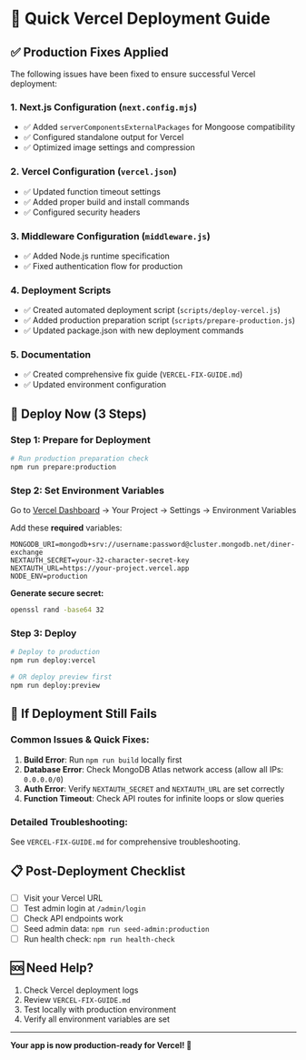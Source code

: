 # 🚀 Quick Vercel Deployment Guide

## ✅ Production Fixes Applied

The following issues have been fixed to ensure successful Vercel deployment:

### 1. **Next.js Configuration** (`next.config.mjs`)
- ✅ Added `serverComponentsExternalPackages` for Mongoose compatibility
- ✅ Configured standalone output for Vercel
- ✅ Optimized image settings and compression

### 2. **Vercel Configuration** (`vercel.json`)
- ✅ Updated function timeout settings
- ✅ Added proper build and install commands
- ✅ Configured security headers

### 3. **Middleware Configuration** (`middleware.js`)
- ✅ Added Node.js runtime specification
- ✅ Fixed authentication flow for production

### 4. **Deployment Scripts**
- ✅ Created automated deployment script (`scripts/deploy-vercel.js`)
- ✅ Added production preparation script (`scripts/prepare-production.js`)
- ✅ Updated package.json with new deployment commands

### 5. **Documentation**
- ✅ Created comprehensive fix guide (`VERCEL-FIX-GUIDE.md`)
- ✅ Updated environment configuration

## 🚀 Deploy Now (3 Steps)

### Step 1: Prepare for Deployment
```bash
# Run production preparation check
npm run prepare:production
```

### Step 2: Set Environment Variables
Go to [Vercel Dashboard](https://vercel.com/dashboard) → Your Project → Settings → Environment Variables

Add these **required** variables:
```env
MONGODB_URI=mongodb+srv://username:password@cluster.mongodb.net/diner-exchange
NEXTAUTH_SECRET=your-32-character-secret-key
NEXTAUTH_URL=https://your-project.vercel.app
NODE_ENV=production
```

**Generate secure secret:**
```bash
openssl rand -base64 32
```

### Step 3: Deploy
```bash
# Deploy to production
npm run deploy:vercel

# OR deploy preview first
npm run deploy:preview
```

## 🔧 If Deployment Still Fails

### Common Issues & Quick Fixes:

1. **Build Error**: Run `npm run build` locally first
2. **Database Error**: Check MongoDB Atlas network access (allow all IPs: `0.0.0.0/0`)
3. **Auth Error**: Verify `NEXTAUTH_SECRET` and `NEXTAUTH_URL` are set correctly
4. **Function Timeout**: Check API routes for infinite loops or slow queries

### Detailed Troubleshooting:
See `VERCEL-FIX-GUIDE.md` for comprehensive troubleshooting.

## 📋 Post-Deployment Checklist

- [ ] Visit your Vercel URL
- [ ] Test admin login at `/admin/login`
- [ ] Check API endpoints work
- [ ] Seed admin data: `npm run seed-admin:production`
- [ ] Run health check: `npm run health-check`

## 🆘 Need Help?

1. Check Vercel deployment logs
2. Review `VERCEL-FIX-GUIDE.md`
3. Test locally with production environment
4. Verify all environment variables are set

---

**Your app is now production-ready for Vercel! 🎉**